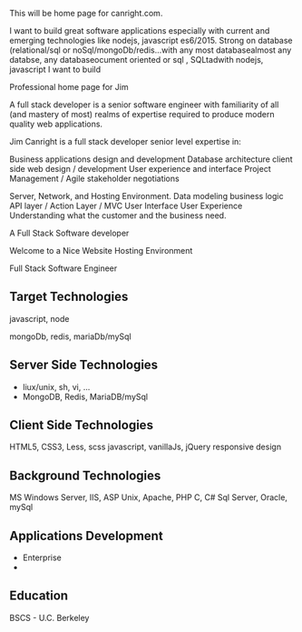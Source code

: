 This will be home page for canright.com.

I want to build great software applications especially with current and emerging technologies like nodejs, javascript es6/2015.  Strong on database (relational/sql or noSql/mongoDb/redis...with any most databasealmost any databse, any databaseocument oriented or sql , SQLtadwith nodejs, javascript
I want to build 

Professional home page for Jim 

A full stack developer is a senior software engineer with familiarity of all (and mastery of most) realms of expertise required to produce modern quality web applications.

Jim Canright is a full stack developer senior level expertise in:

Business applications design and development
Database architecture
client side web design / development
User experience and interface
Project Management / Agile stakeholder negotiations




Server, Network, and Hosting Environment.
Data modeling
business logic
API layer / Action Layer / MVC
User Interface
User Experience
Understanding what the customer and the business need.


A Full Stack Software developer

Welcome to a Nice Website Hosting Environment


Full Stack Software Engineer

## Target Technologies

javascript, node


mongoDb, redis, mariaDb/mySql


## Server Side Technologies
- liux/unix, sh, vi, ...
- MongoDB, Redis, MariaDB/mySql


## Client Side Technologies

HTML5, CSS3, Less, scss
javascript, vanillaJs, jQuery
responsive design

## Background Technologies

MS Windows Server, IIS, ASP
Unix, Apache, PHP
C, C#
Sql Server, Oracle, mySql

## Applications Development
- Enterprise
- 


## Education

BSCS - U.C. Berkeley
